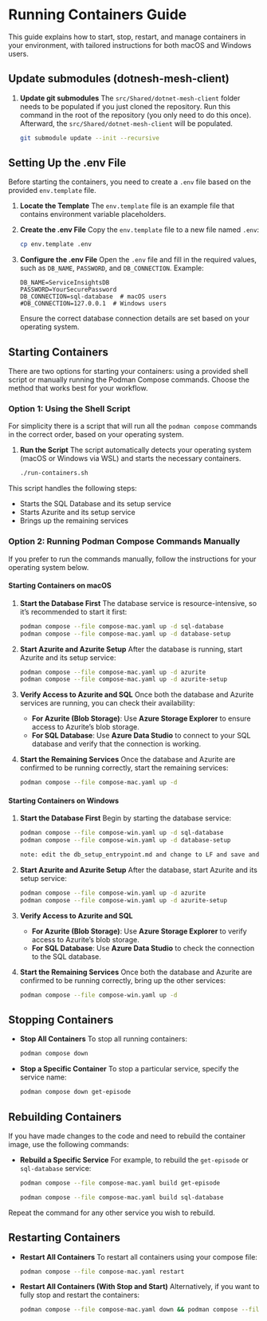 # Running Containers Guide

This guide explains how to start, stop, restart, and manage containers in your environment, with tailored instructions for both macOS and Windows users.

## Update submodules (dotnesh-mesh-client)

1. **Update git submodules**
   The `src/Shared/dotnet-mesh-client` folder needs to be populated if you just cloned the repository. Run this command in the root of the repository (you only need to do this once). Afterward, the `src/Shared/dotnet-mesh-client` will be populated.

   ```bash
   git submodule update --init --recursive
   ```

## Setting Up the .env File

Before starting the containers, you need to create a `.env` file based on the provided `env.template` file.

1. **Locate the Template**
   The `env.template` file is an example file that contains environment variable placeholders.

2. **Create the .env File**
   Copy the `env.template` file to a new file named `.env`:

   ```bash
   cp env.template .env
   ```

3. **Configure the .env File**
   Open the `.env` file and fill in the required values, such as `DB_NAME`, `PASSWORD`, and `DB_CONNECTION`. Example:

   ```env
   DB_NAME=ServiceInsightsDB
   PASSWORD=YourSecurePassword
   DB_CONNECTION=sql-database  # macOS users
   #DB_CONNECTION=127.0.0.1  # Windows users
   ```

   Ensure the correct database connection details are set based on your operating system.

## Starting Containers

There are two options for starting your containers: using a provided shell script or manually running the Podman Compose commands. Choose the method that works best for your workflow.

### Option 1: Using the Shell Script

For simplicity there is a script that will run all the `podman compose` commands in the correct order, based on your operating system.

1. **Run the Script**
   The script automatically detects your operating system (macOS or Windows via WSL) and starts the necessary containers.

   ```bash
   ./run-containers.sh
   ```

This script handles the following steps:

- Starts the SQL Database and its setup service
- Starts Azurite and its setup service
- Brings up the remaining services

### Option 2: Running Podman Compose Commands Manually

If you prefer to run the commands manually, follow the instructions for your operating system below.

#### Starting Containers on macOS

1. **Start the Database First**
   The database service is resource-intensive, so it’s recommended to start it first:

   ```bash
   podman compose --file compose-mac.yaml up -d sql-database
   podman compose --file compose-mac.yaml up -d database-setup
   ```

2. **Start Azurite and Azurite Setup**
   After the database is running, start Azurite and its setup service:

   ```bash
   podman compose --file compose-mac.yaml up -d azurite
   podman compose --file compose-mac.yaml up -d azurite-setup
   ```

3. **Verify Access to Azurite and SQL**
   Once both the database and Azurite services are running, you can check their availability:

   - **For Azurite (Blob Storage)**: Use **Azure Storage Explorer** to ensure access to Azurite’s blob storage.
   - **For SQL Database**: Use **Azure Data Studio** to connect to your SQL database and verify that the connection is working.

4. **Start the Remaining Services**
   Once the database and Azurite are confirmed to be running correctly, start the remaining services:

   ```bash
   podman compose --file compose-mac.yaml up -d
   ```

#### Starting Containers on Windows

1. **Start the Database First**
   Begin by starting the database service:

   ```bash
   podman compose --file compose-win.yaml up -d sql-database
   podman compose --file compose-win.yaml up -d database-setup

   note: edit the db_setup_entrypoint.md and change to LF and save and rebuild the container
   ```

2. **Start Azurite and Azurite Setup**
   After the database, start Azurite and its setup service:

   ```bash
   podman compose --file compose-win.yaml up -d azurite
   podman compose --file compose-win.yaml up -d azurite-setup
   ```

3. **Verify Access to Azurite and SQL**

   - **For Azurite (Blob Storage)**: Use **Azure Storage Explorer** to verify access to Azurite’s blob storage.
   - **For SQL Database**: Use **Azure Data Studio** to check the connection to the SQL database.

4. **Start the Remaining Services**
   Once both the database and Azurite are confirmed to be running correctly, bring up the other services:

   ```bash
   podman compose --file compose-win.yaml up -d
   ```

## Stopping Containers

- **Stop All Containers**
  To stop all running containers:

  ```bash
  podman compose down
  ```

- **Stop a Specific Container**
  To stop a particular service, specify the service name:

  ```bash
  podman compose down get-episode
  ```

## Rebuilding Containers

If you have made changes to the code and need to rebuild the container image, use the following commands:

- **Rebuild a Specific Service**
  For example, to rebuild the `get-episode` or `sql-database` service:

  ```bash
  podman compose --file compose-mac.yaml build get-episode
  ```

  ```bash
  podman compose --file compose-mac.yaml build sql-database
  ```

Repeat the command for any other service you wish to rebuild.

## Restarting Containers

- **Restart All Containers**
  To restart all containers using your compose file:

  ```bash
  podman compose --file compose-mac.yaml restart
  ```

- **Restart All Containers (With Stop and Start)**
  Alternatively, if you want to fully stop and restart the containers:

  ```bash
  podman compose --file compose-mac.yaml down && podman compose --file compose-mac.yaml up -d
  ```
